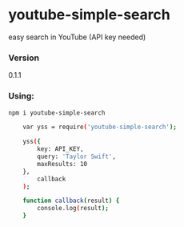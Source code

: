 # youtube-simple-search
easy search in YouTube (API key needed)

### Version
0.1.1

### Using:
```sh
npm i youtube-simple-search
```


```sh
    var yss = require('youtube-simple-search');

	yss({
		key: API_KEY,
		query: 'Taylor Swift',
		maxResults: 10
	},
		callback
	);

    function callback(result) {
		console.log(result);
	}
```

